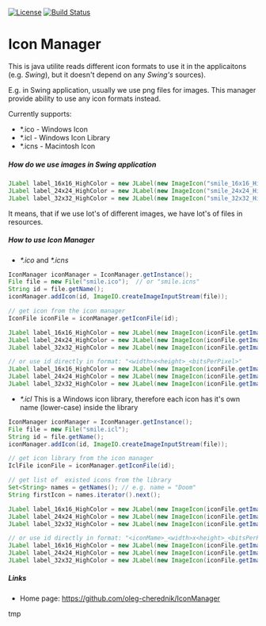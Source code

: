 [![License](https://img.shields.io/badge/License-Apache%202.0-blue.svg)](https://opensource.org/licenses/Apache-2.0)
[![Build Status](https://travis-ci.org/oleg-cherednik/IconManager.svg?branch=master)](https://travis-ci.org/oleg-cherednik/IconManager)
               
# Icon Manager

This is java utilite reads different icon formats to use it in the applicaitons (e.g. _Swing_), but it doesn't depend on any _Swing's_ sources).

E.g. in Swing application, usually we use png files for images. This manager provide ability to use any icon formats instead.

Currently supports:
- *.ico - Windows Icon
- *.icl - Windows Icon Library
- *.icns - Macintosh Icon
 
##### How do we use images in _Swing_ application
```java
JLabel label_16x16_HighColor = new JLabel(new ImageIcon("smile_16x16_HighColor.png"));
JLabel label_24x24_HighColor = new JLabel(new ImageIcon("smile_24x24_HighColor.png"));
JLabel label_32x32_HighColor = new JLabel(new ImageIcon("smile_32x32_HighColor.png"));
```
It means, that if we use lot's of different images, we have lot's of files in resources.

##### How to use _Icon Manager_
- _*.ico_ and _*.icns_
```java
IconManager iconManager = IconManager.getInstance();
File file = new File("smile.ico");  // or "smile.icns"
String id = file.getName();
iconManager.addIcon(id, ImageIO.createImageInputStream(file));

// get icon from the icon manager
IconFile iconFile = iconManager.getIconFile(id);

JLabel label_16x16_HighColor = new JLabel(new ImageIcon(iconFile.getImage(ImageKey.parse(16, 16, 16))));
JLabel label_24x24_HighColor = new JLabel(new ImageIcon(iconFile.getImage(ImageKey.parse(24, 24, 16))));
JLabel label_32x32_HighColor = new JLabel(new ImageIcon(iconFile.getImage(ImageKey.parse(32, 32, 16))));

// or use id directly in format: "<width>x<height>_<bitsPerPixel>"
JLabel label_16x16_HighColor = new JLabel(new ImageIcon(iconFile.getImage("16x16_16")));
JLabel label_24x24_HighColor = new JLabel(new ImageIcon(iconFile.getImage("24x24_16")));
JLabel label_32x32_HighColor = new JLabel(new ImageIcon(iconFile.getImage("32x32_16")));
```
- _*.icl_
This is a Windows icon library, therefore each icon has it's own name (lower-case) inside the library
```java
IconManager iconManager = IconManager.getInstance();
File file = new File("smile.icl");
String id = file.getName();
iconManager.addIcon(id, ImageIO.createImageInputStream(file));

// get icon library from the icon manager
IclFile iconFile = iconManager.getIconFile(id);

// get list of  existed icons from the library
Set<String> names = getNames(); // e.g. name = "Doom"
String firstIcon = names.iterator().next();

JLabel label_16x16_HighColor = new JLabel(new ImageIcon(iconFile.getImage(ImageKey.parse("Doom", 16, 16, 16))));
JLabel label_24x24_HighColor = new JLabel(new ImageIcon(iconFile.getImage(ImageKey.parse("Doom", 24, 24, 16))));
JLabel label_32x32_HighColor = new JLabel(new ImageIcon(iconFile.getImage(ImageKey.parse("Doom", 32, 32, 16))));

// or use id directly in format: "<iconMame>_<width>x<height>_<bitsPerPixel>"
JLabel label_16x16_HighColor = new JLabel(new ImageIcon(iconFile.getImage("doom_16x16_16")));
JLabel label_24x24_HighColor = new JLabel(new ImageIcon(iconFile.getImage("doom_24x24_16")));
JLabel label_32x32_HighColor = new JLabel(new ImageIcon(iconFile.getImage("doom_32x32_16")));
```     
##### Links
* Home page: https://github.com/oleg-cherednik/IconManager


tmp
